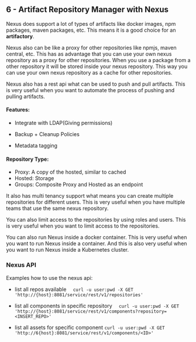 ## 6 - Artifact Repository Manager with Nexus

Nexus does support a lot of types of artifacts like docker images, npm packages, maven packages, etc.
This means it is a good choice for an **artifactory**. 

Nexus also can be like a proxy for other repositories like npmjs, maven central, etc.
This has as advantage that you can use your own nexus repository as a proxy for other repositories.
When you use a package from a other repository it will be stored inside your nexus repository.
This way you can use your own nexus repository as a cache for other repositories.

Nexus also has a rest api what can be used to push and pull artifacts.
This is very useful when you want to automate the process of pushing and pulling artifacts.

#### Features:

- Integrate with LDAP(Giving permissions)

- Backup + Cleanup Policies

- Metadata tagging

#### Repository Type:
- Proxy: A copy of the hosted, similar to cached
- Hosted: Storage
- Groups: Composite Proxy and Hosted as an endpoint



It also has multi tenancy support what means you can create multiple repositories for different users.
This is very useful when you have multiple teams that use the same nexus repository.

You can also limit access to the repositories by using roles and users.
This is very useful when you want to limit access to the repositories.

You can also run Nexus inside a docker container.
This is very useful when you want to run Nexus inside a container.
And this is also very useful when you want to run Nexus inside a Kubernetes cluster.

### Nexus API

Examples how to use the nexus api:

- list all repos available
  ```  curl -u user:pwd -X GET 'http://{host}:8081/service/rest/v1/repositories'```
- list all components in specific repository
  ```   curl -u user:pwd -X GET 'http://{host}:8081/service/rest/v1/components?repository=<INSERT_REPO>'  ```

- list all assets for specific component
  ``` curl -u user:pwd -X GET 'http://6{host}:8081/service/rest/v1/components/<ID>'  ```

